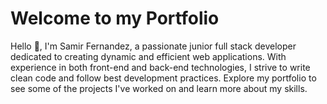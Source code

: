 # Welcome to my Portfolio

Hello 👋, I'm Samir Fernandez, a passionate junior full stack developer dedicated to creating dynamic and efficient web applications. With experience in both front-end and back-end technologies, I strive to write clean code and follow best development practices. Explore my portfolio to see some of the projects I've worked on and learn more about my skills.
